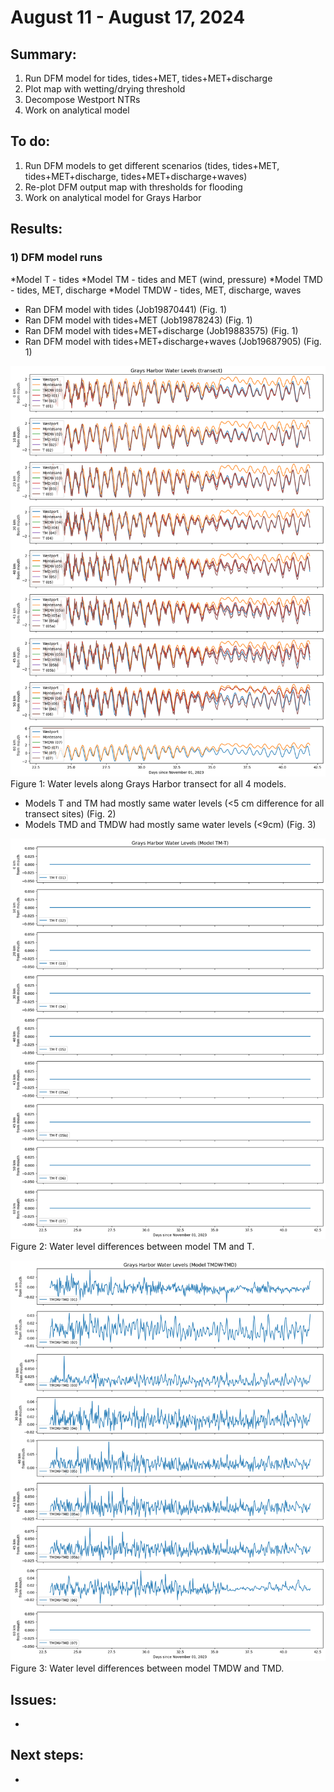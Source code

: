 # August 11 - August 17, 2024

## Summary:
1) Run DFM model for tides, tides+MET, tides+MET+discharge
2) Plot map with wetting/drying threshold
3) Decompose Westport NTRs
4) Work on analytical model

## To do:
1) Run DFM models to get different scenarios (tides, tides+MET, tides+MET+discharge, tides+MET+discharge+waves)
2) Re-plot DFM output map with thresholds for flooding
3) Work on analytical model for Grays Harbor

## Results:
### 1) DFM model runs
*Model T - tides
*Model TM - tides and MET (wind, pressure)
*Model TMD - tides, MET, discharge
*Model TMDW - tides, MET, discharge, waves

- Ran DFM model with tides (Job19870441) (Fig. 1)
- Ran DFM model with tides+MET (Job19878243) (Fig. 1)
- Ran DFM model with tides+MET+discharge (Job19883575) (Fig. 1)
- Ran DFM model with tides+MET+discharge+waves (Job19687905) (Fig. 1)

![Grays Harbor transect water levels](../Figures/081324meeting/GHtransect_wl_models.png)<br>
Figure 1: Water levels along Grays Harbor transect for all 4 models.<br>

- Models T and TM had mostly same water levels (<5 cm difference for all transect sites) (Fig. 2)
- Models TMD and TMDW had mostly same water levels (<9cm) (Fig. 3)

![Transect differences (TM-T)](../Figures/081324meeting/GHtransect_wl_diff_tm-t.png)<br>
Figure 2: Water level differences between model TM and T.<br>

![Transect differences (TMDW-TMD)](../Figures/081324meeting/GHtransect_wl_diff_tmdw-tmd.png)<br>
Figure 3: Water level differences between model TMDW and TMD.<br>



## Issues:
- 


## Next steps:
- 
